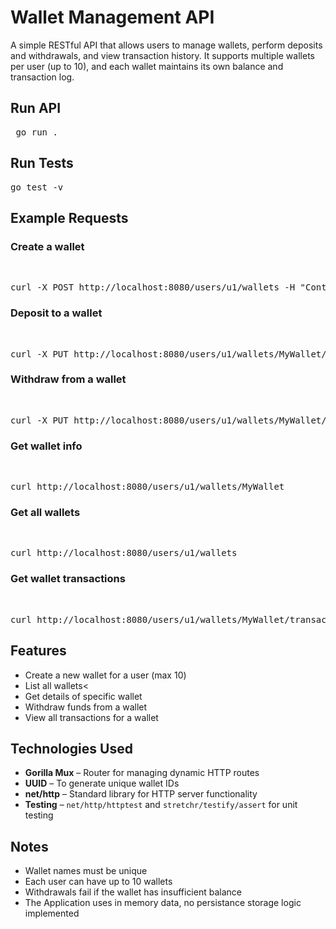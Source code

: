 # Wallet Management API

A simple RESTful API that allows users to manage wallets, perform deposits and withdrawals, and view transaction history. It supports multiple wallets per user (up to 10), and each wallet maintains its own balance and transaction log.


## Run API
<pre> go run . </pre>


## Run Tests
<pre>go test -v</pre>

## Example Requests
<h3>Create a wallet</h3><br>
<pre>curl -X POST http://localhost:8080/users/u1/wallets -H "Content-Type: application/json" -d '{"name":"MyWallet"}' </pre>
<h3>Deposit to a wallet</h3><br>
<pre>curl -X PUT http://localhost:8080/users/u1/wallets/MyWallet/deposit/100</pre>
<h3>Withdraw from a wallet</h3><br>
<pre>curl -X PUT http://localhost:8080/users/u1/wallets/MyWallet/withdraw/50</pre>
<h3>Get wallet info</h3><br>
<pre>curl http://localhost:8080/users/u1/wallets/MyWallet</pre>
<h3>Get all wallets</h3><br>
<pre>curl http://localhost:8080/users/u1/wallets</pre>
<h3>Get wallet transactions</h3><br>
<pre>curl http://localhost:8080/users/u1/wallets/MyWallet/transactions</pre>

## Features
 
- Create a new wallet for a user (max 10)
- List all wallets<
- Get details of specific wallet
- Withdraw funds from a wallet
- View all transactions for a wallet


## Technologies Used

- **Gorilla Mux** – Router for managing dynamic HTTP routes
- **UUID** – To generate unique wallet IDs
- **net/http** – Standard library for HTTP server functionality
- **Testing** – `net/http/httptest` and `stretchr/testify/assert` for unit testing

## Notes

- Wallet names must be unique
- Each user can have up to 10 wallets
- Withdrawals fail if the wallet has insufficient balance
- The Application uses in memory data, no persistance storage logic implemented